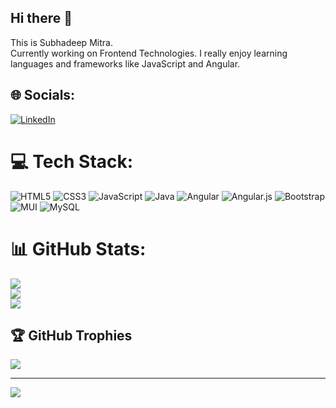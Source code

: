 ## Hi there 👋
This is Subhadeep Mitra.<br>Currently working on Frontend Technologies. I really enjoy learning languages and frameworks like JavaScript and Angular.


## 🌐 Socials:
[![LinkedIn](https://img.shields.io/badge/LinkedIn-%230077B5.svg?logo=linkedin&logoColor=white)](https://linkedin.com/in/https://www.linkedin.com/in/subhadeep-mitra/) 

# 💻 Tech Stack:
![HTML5](https://img.shields.io/badge/html5-%23E34F26.svg?style=flat&logo=html5&logoColor=white) ![CSS3](https://img.shields.io/badge/css3-%231572B6.svg?style=flat&logo=css3&logoColor=white) ![JavaScript](https://img.shields.io/badge/javascript-%23323330.svg?style=flat&logo=javascript&logoColor=%23F7DF1E) ![Java](https://img.shields.io/badge/java-%23ED8B00.svg?style=flat&logo=java&logoColor=white) ![Angular](https://img.shields.io/badge/angular-%23DD0031.svg?style=flat&logo=angular&logoColor=white) ![Angular.js](https://img.shields.io/badge/angular.js-%23E23237.svg?style=flat&logo=angularjs&logoColor=white) ![Bootstrap](https://img.shields.io/badge/bootstrap-%23563D7C.svg?style=flat&logo=bootstrap&logoColor=white) ![MUI](https://img.shields.io/badge/MUI-%230081CB.svg?style=flat&logo=material-ui&logoColor=white) ![MySQL](https://img.shields.io/badge/mysql-%2300f.svg?style=flat&logo=mysql&logoColor=white)
# 📊 GitHub Stats:
![](https://github-readme-stats.vercel.app/api?username=imsubho&theme=merko&hide_border=true&include_all_commits=true&count_private=true)<br/>
![](https://github-readme-streak-stats.herokuapp.com/?user=imsubho&theme=merko&hide_border=true)<br/>
![](https://github-readme-stats.vercel.app/api/top-langs/?username=imsubho&theme=merko&hide_border=true&include_all_commits=true&count_private=true&layout=compact)

## 🏆 GitHub Trophies
![](https://github-profile-trophy.vercel.app/?username=imsubho&theme=discord&no-frame=true&no-bg=true&margin-w=4)

---
[![](https://visitcount.itsvg.in/api?id=imsubho&icon=5&color=5)](https://visitcount.itsvg.in)

<!-- Proudly created with GPRM ( https://gprm.itsvg.in ) -->
